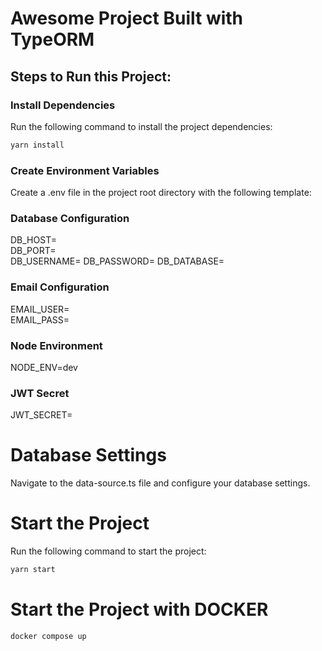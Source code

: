 # Awesome Project Built with TypeORM

## Steps to Run this Project:

### Install Dependencies
Run the following command to install the project dependencies:

```bash
yarn install
```

### Create Environment Variables
Create a .env file in the project root directory with the following template:

### Database Configuration
DB_HOST=  
DB_PORT=  
DB_USERNAME=
DB_PASSWORD=
DB_DATABASE=

### Email Configuration
EMAIL_USER=  
EMAIL_PASS=  

### Node Environment
NODE_ENV=dev

### JWT Secret
JWT_SECRET=

# Database Settings
Navigate to the data-source.ts file and configure your database settings.

# Start the Project
Run the following command to start the project:

```bash
yarn start
```
# Start the Project with DOCKER
```bash
docker compose up
```
